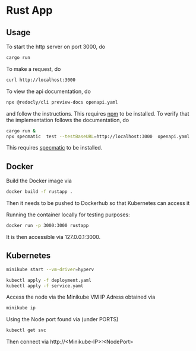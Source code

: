 # Rust App

## Usage

To start the http server on port 3000, do

```sh
cargo run
```

To make a request, do

```sh
curl http://localhost:3000
```

To view the api documentation, do

```sh
npx @redocly/cli preview-docs openapi.yaml
```

and follow the instructions. This requires [npm](https://www.npmjs.com) to be
installed. To verify that the implementation follows the documentation, do

```sh
cargo run &
npx specmatic  test --testBaseURL=http://localhost:3000  openapi.yaml
```

This requires [specmatic](https://specmatic.in/getting_started.html) to be
installed.

## Docker

Build the Docker image via
```sh
docker build -f rustapp .
```

Then it needs to be pushed to Dockerhub so that Kubernetes can access it

Running the container locally for testing purposes:
```sh
docker run -p 3000:3000 rustapp
```

It is then accessible via 127.0.0.1:3000.

## Kubernetes

```sh
minikube start --vm-driver=hyperv
```

```sh
kubectl apply -f deployment.yaml
kubectl apply -f service.yaml
```

Access the node via the Minikube VM IP Adress obtained via
```sh
minikube ip
```

Using the Node port found via (under PORTS)
```sh
kubectl get svc
```

Then connect via http://\<Minikube-IP\>:\<NodePort\>